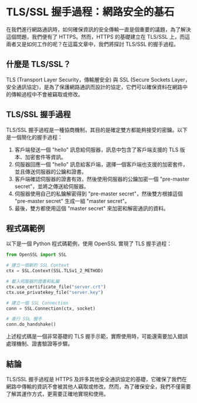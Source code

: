 # TLS/SSL 握手過程：網路安全的基石

在我們進行網路通訊時，如何確保資訊的安全傳輸一直是個重要的議題，為了解決這個問題，我們便有了 HTTPS。然而，HTTPS 的基礎建立在 TLS/SSL 上，而這兩者又是如何工作的呢？在這篇文章中，我們將探討 TLS/SSL 的握手過程。

## 什麼是 TLS/SSL？

TLS (Transport Layer Security，傳輸層安全) 與 SSL (Secure Sockets Layer，安全通訊協定)，是為了保護網路通訊而設計的協定，它們可以確保資料在網路中的傳輸過程中不會被竊取或修改。

## TLS/SSL 握手過程

TLS/SSL 握手過程是一種協商機制，其目的是確定雙方都能夠接受的密鑰。以下是一個簡化的握手過程：

1. 客戶端發送一個 "hello" 訊息給伺服器，訊息中包含了客戶端支援的 TLS 版本、加密套件等資訊。
2. 伺服器回應一個 "hello" 訊息給客戶端，選擇一個客戶端也支援的加密套件，並且傳送伺服器的公鑰和證書。
3. 客戶端確認伺服器的證書有效，然後使用伺服器的公鑰加密一個 "pre-master secret"，並將之傳送給伺服器。
4. 伺服器使用自己的私鑰解密得到 "pre-master secret"，然後雙方根據這個 "pre-master secret" 生成一組 "master secret"。
5. 最後，雙方都使用這個 "master secret" 來加密和解密通訊的資料。

## 程式碼範例

以下是一個 Python 程式碼範例，使用 OpenSSL 實現了 TLS 握手過程：

```python
from OpenSSL import SSL

# 建立一個新的 SSL Context
ctx = SSL.Context(SSL.TLSv1_2_METHOD)

# 載入伺服器的證書和私鑰
ctx.use_certificate_file("server.crt")
ctx.use_privatekey_file("server.key")

# 建立一個 SSL Connection
conn = SSL.Connection(ctx, socket)

# 進行 SSL 握手
conn.do_handshake()
```

上述程式碼是一個非常基礎的 TLS 握手示範，實際使用時，可能還需要加入錯誤處理機制、證書驗證等步驟。

## 結論

TLS/SSL 握手過程是 HTTPS 及許多其他安全通訊協定的基礎，它確保了我們在網路中傳輸的資訊不會被其他人竊取或修改。然而，為了確保安全，我們不僅需要了解其運作方式，更需要正確地實現和使用。
